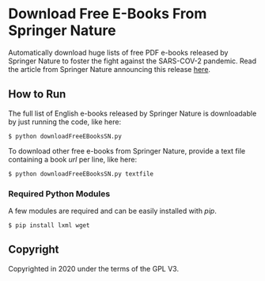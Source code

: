 # Download Free E-Books From Springer Nature  

Automatically download huge lists of free PDF e-books released by Springer Nature to foster the fight against the SARS-COV-2 pandemic. Read the article from Springer Nature announcing this release [here](https://www.springernature.com/gp/librarians/news-events/all-news-articles/industry-news-initiatives/free-access-to-textbooks-for-institutions-affected-by-coronaviru/17855960).

## How to Run
The full list of English e-books released by Springer Nature is downloadable by just running the code, like here:
```
$ python downloadFreeEBooksSN.py
```
To download other free e-books from Springer Nature, provide a text file containing a book *url* per line, like here: 
```
$ python downloadFreeEBooksSN.py textfile
```

### Required Python Modules 
A few modules are required and can be easily installed with *pip*.
```
$ pip install lxml wget
```

## Copyright 
Copyrighted in 2020 under the terms of the GPL V3. 
